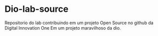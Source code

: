 # Dio-lab-source
Repositorio do lab contribuindo em um projeto Open Source no github da Digital Innovation One
Em um projeto maravilhoso da dio.
